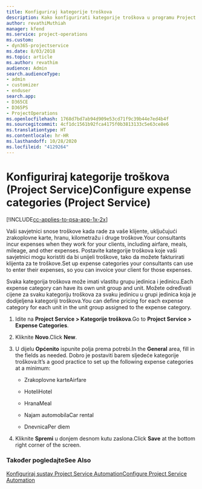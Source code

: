 ```yaml
---
title: Konfiguriraj kategorije troškova
description: Kako konfigurirati kategorije troškova u programu Project Service
author: revathiMuthiah
manager: kfend
ms.service: project-operations
ms.custom:
- dyn365-projectservice
ms.date: 8/03/2018
ms.topic: article
ms.author: revathim
audience: Admin
search.audienceType:
- admin
- customizer
- enduser
search.app:
- D365CE
- D365PS
- ProjectOperations
ms.openlocfilehash: 1768d7bd7ab94d909e53cd71f9c39b44e7ed4b4f
ms.sourcegitcommit: 4cf1dc1561b92fca4175f0b3813133c5e63ce8e6
ms.translationtype: HT
ms.contentlocale: hr-HR
ms.lasthandoff: 10/28/2020
ms.locfileid: "4129264"
---
```

# <a name="configure-expense-categories-project-service"></a><span data-ttu-id="488d4-103">Konfiguriraj kategorije troškova (Project Service)</span><span class="sxs-lookup"><span data-stu-id="488d4-103">Configure expense categories (Project Service)</span></span>

[!INCLUDE[cc-applies-to-psa-app-1x-2x](../includes/cc-applies-to-psa-app-1x-2x.md)]

<span data-ttu-id="488d4-104">Vaši savjetnici snose troškove kada rade za vaše klijente, uključujući zrakoplovne karte, hranu, kilometražu i druge troškove.</span><span class="sxs-lookup"><span data-stu-id="488d4-104">Your consultants incur expenses when they work for your clients, including airfare, meals, mileage, and other expenses.</span></span> <span data-ttu-id="488d4-105">Postavite kategorije troškova koje vaši savjetnici mogu koristiti da bi unijeli troškove, tako da možete fakturirati klijenta za te troškove.</span><span class="sxs-lookup"><span data-stu-id="488d4-105">Set up expense categories your consultants can use to enter their expenses, so you can invoice your client for those expenses.</span></span>  
  
<span data-ttu-id="488d4-106">Svaka kategorija troškova može imati vlastitu grupu jedinica i jedinicu.</span><span class="sxs-lookup"><span data-stu-id="488d4-106">Each expense category can have its own unit group and unit.</span></span> <span data-ttu-id="488d4-107">Možete određivati cijene za svaku kategoriju troškova za svaku jedinicu u grupi jedinica koja je dodijeljena kategoriji troškova.</span><span class="sxs-lookup"><span data-stu-id="488d4-107">You can define pricing for each expense category for each unit in the unit group assigned to the expense category.</span></span>  
  
1.  <span data-ttu-id="488d4-108">Idite na **Project Service > Kategorije troškova**.</span><span class="sxs-lookup"><span data-stu-id="488d4-108">Go to **Project Service > Expense Categories**.</span></span>  
  
2.  <span data-ttu-id="488d4-109">Kliknite **Novo**.</span><span class="sxs-lookup"><span data-stu-id="488d4-109">Click **New**.</span></span>  
  
3.  <span data-ttu-id="488d4-110">U dijelu **Općenito** ispunite polja prema potrebi.</span><span class="sxs-lookup"><span data-stu-id="488d4-110">In the **General** area, fill in the fields as needed.</span></span> <span data-ttu-id="488d4-111">Dobro je postaviti barem sljedeće kategorije troškova:</span><span class="sxs-lookup"><span data-stu-id="488d4-111">It’s a good practice to set up the following expense categories at a minimum:</span></span>  
  
    -   <span data-ttu-id="488d4-112">Zrakoplovne karte</span><span class="sxs-lookup"><span data-stu-id="488d4-112">Airfare</span></span>  
  
    -   <span data-ttu-id="488d4-113">Hoteli</span><span class="sxs-lookup"><span data-stu-id="488d4-113">Hotel</span></span>  
  
    -   <span data-ttu-id="488d4-114">Hrana</span><span class="sxs-lookup"><span data-stu-id="488d4-114">Meal</span></span>  
  
    -   <span data-ttu-id="488d4-115">Najam automobila</span><span class="sxs-lookup"><span data-stu-id="488d4-115">Car rental</span></span>  
  
    -   <span data-ttu-id="488d4-116">Dnevnica</span><span class="sxs-lookup"><span data-stu-id="488d4-116">Per diem</span></span>  
  
4.  <span data-ttu-id="488d4-117">Kliknite **Spremi** u donjem desnom kutu zaslona.</span><span class="sxs-lookup"><span data-stu-id="488d4-117">Click **Save** at the bottom right corner of the screen.</span></span>  
  
### <a name="see-also"></a><span data-ttu-id="488d4-118">Također pogledajte</span><span class="sxs-lookup"><span data-stu-id="488d4-118">See Also</span></span>  
 [<span data-ttu-id="488d4-119">Konfiguriraj sustav Project Service Automation</span><span class="sxs-lookup"><span data-stu-id="488d4-119">Configure Project Service Automation</span></span>](../psa/configure.md)
